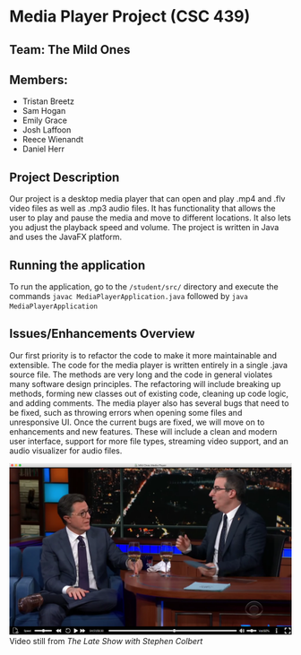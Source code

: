 # Media Player Project (CSC 439)

## Team: The Mild Ones

## Members:
* Tristan Breetz
* Sam Hogan
* Emily Grace
* Josh Laffoon
* Reece Wienandt
* Daniel Herr


## Project Description
Our project is a desktop media player that can open and play .mp4 and .flv video files as well as .mp3 audio files. It has functionality that allows the user to play and pause the media and move to different locations. It also lets you adjust the playback speed and volume. The project is written in Java and uses the JavaFX platform.

## Running the application
To run the application, go to the `/student/src/` directory and execute the commands `javac MediaPlayerApplication.java` followed by `java MediaPlayerApplication`

## Issues/Enhancements Overview
Our first priority is to refactor the code to make it more maintainable and extensible. The code for the media player is written entirely in a single .java source file. The methods are very long and the code in general violates many software design principles. The refactoring will include breaking up methods, forming new classes out of existing code, cleaning up code logic, and adding comments. The media player also has several bugs that need to be fixed, such as throwing errors when opening some files and unresponsive UI. Once the current bugs are fixed, we will move on to enhancements and new features. These will include a clean and modern user interface, support for more file types, streaming video support, and an audio visualizer for audio files.

![User interface](./UI_screenshot.png)
Video still from *The Late Show with Stephen Colbert*
